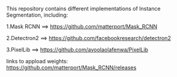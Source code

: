 This repository contains different implementations of Instance Segmentation, including:

1.Mask RCNN
==> https://github.com/matterport/Mask_RCNN

2.Detectron2
==> https://github.com/facebookresearch/detectron2

3.PixelLib
==> https://github.com/ayoolaolafenwa/PixelLib

links to appload weights: https://github.com/matterport/Mask_RCNN/releases

